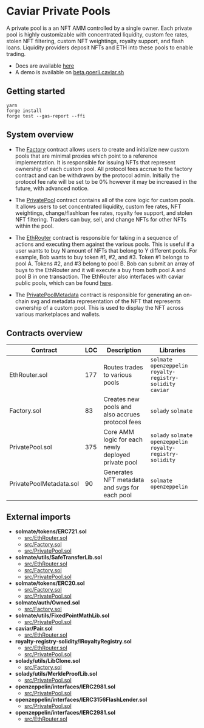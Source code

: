 # Caviar Private Pools

A private pool is a an NFT AMM controlled by a single owner. Each private pool is highly customizable with concentrated liquidity, custom fee rates, stolen NFT filtering, custom NFT weightings, royalty support, and flash loans. Liquidity providers deposit NFTs and ETH into these pools to enable trading.

- Docs are available [here](https://docs.caviar.sh/technical-reference/custom-pools)
- A demo is available on [beta.goerli.caviar.sh](https://beta.goerli.caviar.sh/)

## Getting started

```
yarn
forge install
forge test --gas-report --ffi
```

## System overview

- The [Factory](./src/Factory.sol) contract allows users to create and initialize new custom pools that are minimal proxies which point to a reference implementation. It is responsible for issuing NFTs that represent ownership of each custom pool. All protocol fees accrue to the factory contract and can be withdrawn by the protocol admin. Initially the protocol fee rate will be set to be 0% however it may be increased in the future, with advanced notice.

- The [PrivatePool](./src/PrivatePool.sol) contract contains all of the core logic for custom pools. It allows users to set concentrated liquidity, custom fee rates, NFT weightings, change/flashloan fee rates, royalty fee support, and stolen NFT filtering. Traders can buy, sell, and change NFTs for other NFTs within the pool.

- The [EthRouter](./src/EthRouter.sol) contract is responsible for taking in a sequence of actions and executing them against the various pools. This is useful if a user wants to buy N amount of NFTs that belong to Y different pools. For example, Bob wants to buy token #1, #2, and #3. Token #1 belongs to pool A. Tokens #2, and #3 belong to pool B. Bob can submit an array of buys to the EthRouter and it will execute a buy from both pool A and pool B in one transaction. The EthRouter also interfaces with caviar public pools, which can be found [here](https://github.com/outdoteth/caviar).

- The [PrivatePoolMetadata](./src/PrivatePoolMetadata.sol) contract is responsible for generating an on-chain svg and metadata representation of the NFT that represents ownership of a custom pool. This is used to display the NFT across various marketplaces and wallets.

## Contracts overview

| Contract                | LOC | Description                                         | Libraries                                                     |
| ----------------------- | --- | --------------------------------------------------- | ------------------------------------------------------------- |
| EthRouter.sol           | 177 | Routes trades to various pools                      | `solmate` `openzeppelin` `royalty-registry-solidity` `caviar` |
| Factory.sol             | 83  | Creates new pools and also accrues protocol fees    | `solady` `solmate`                                            |
| PrivatePool.sol         | 375 | Core AMM logic for each newly deployed private pool | `solady` `solmate` `openzeppelin` `royalty-registry-solidity` |
| PrivatePoolMetadata.sol | 90  | Generates NFT metadata and svgs for each pool       | `solmate` `openzeppelin`                                      |

## External imports

- **solmate/tokens/ERC721.sol**
  - [src/EthRouter.sol](./src/EthRouter.sol)
  - [src/Factory.sol](./src/Factory.sol)
  - [src/PrivatePool.sol](./src/PrivatePool.sol)
- **solmate/utils/SafeTransferLib.sol**
  - [src/EthRouter.sol](./src/EthRouter.sol)
  - [src/Factory.sol](./src/Factory.sol)
  - [src/PrivatePool.sol](./src/PrivatePool.sol)
- **solmate/tokens/ERC20.sol**
  - [src/Factory.sol](./src/Factory.sol)
  - [src/PrivatePool.sol](./src/PrivatePool.sol)
- **solmate/auth/Owned.sol**
  - [src/Factory.sol](./src/Factory.sol)
- **solmate/utils/FixedPointMathLib.sol**
  - [src/PrivatePool.sol](./src/PrivatePool.sol)
- **caviar/Pair.sol**
  - [src/EthRouter.sol](./src/EthRouter.sol)
- **royalty-registry-solidity/IRoyaltyRegistry.sol**
  - [src/EthRouter.sol](./src/EthRouter.sol)
  - [src/PrivatePool.sol](./src/PrivatePool.sol)
- **solady/utils/LibClone.sol**
  - [src/Factory.sol](./src/Factory.sol)
- **solady/utils/MerkleProofLib.sol**
  - [src/PrivatePool.sol](./src/PrivatePool.sol)
- **openzeppelin/interfaces/IERC2981.sol**
  - [src/PrivatePool.sol](./src/PrivatePool.sol)
- **openzeppelin/interfaces/IERC3156FlashLender.sol**
  - [src/PrivatePool.sol](./src/PrivatePool.sol)
- **openzeppelin/interfaces/IERC2981.sol**
  - [src/EthRouter.sol](./src/EthRouter.sol)
